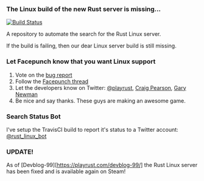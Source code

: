 ### The Linux build of the new Rust server is missing...

[![Build Status](https://travis-ci.org/JonathanPorta/where_in_the_steam_is_the_rust_linux_server.svg?branch=master)](https://travis-ci.org/JonathanPorta/where_in_the_steam_is_the_rust_linux_server)

A repository to automate the search for the Rust Linux server.

If the build is failing, then our dear Linux server build is still missing.

### Let Facepunch know that you want Linux support
1. Vote on the [bug report](http://support.facepunchstudios.com/feedback/view/2410-linux-server-build-is-no-longer-available-on-steam)
2. Follow the [Facepunch thread](http://facepunch.com/showthread.php?t=1414775&p=46685322)
3. Let the developers know on Twitter: [@playrust](https://twitter.com/playrust), [Craig Pearson](https://twitter.com/BuckSexington), [Gary Newman](https://twitter.com/garrynewman)
4. Be nice and say thanks. These guys are making an awesome game.

### Search Status Bot
I've setup the TravisCI build to report it's status to a Twitter account: [@rust_linux_bot](https://twitter.com/rust_linux_bot)

### UPDATE!
As of [Devblog-99][https://playrust.com/devblog-99/] the Rust Linux server has been fixed and is available again on Steam!
